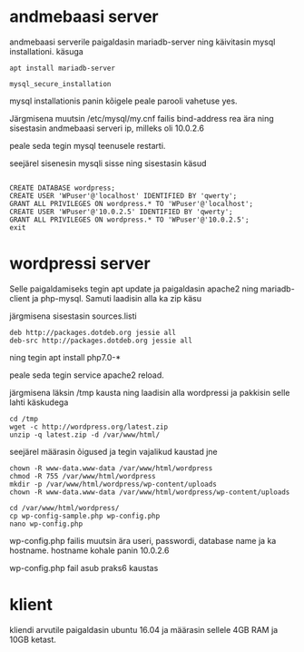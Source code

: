 # andmebaasi server

andmebaasi serverile paigaldasin mariadb-server ning käivitasin mysql installationi. käsuga
```
apt install mariadb-server

mysql_secure_installation
```

mysql installationis panin kõigele peale parooli vahetuse yes.



Järgmisena muutsin /etc/mysql/my.cnf failis bind-address rea ära ning sisestasin
andmebaasi serveri ip, milleks oli 10.0.2.6

peale seda tegin mysql teenusele restarti.

seejärel sisenesin mysqli sisse ning sisestasin käsud

```

CREATE DATABASE wordpress;
CREATE USER 'WPuser'@'localhost' IDENTIFIED BY 'qwerty';
GRANT ALL PRIVILEGES ON wordpress.* TO 'WPuser'@'localhost';
CREATE USER 'WPuser'@'10.0.2.5' IDENTIFIED BY 'qwerty';
GRANT ALL PRIVILEGES ON wordpress.* TO 'WPuser'@'10.0.2.5';
exit

```


# wordpressi server

Selle paigaldamiseks tegin apt update ja paigaldasin apache2 ning mariadb-client ja php-mysql.
Samuti laadisin alla ka zip käsu

järgmisena sisestasin sources.listi 

```
deb http://packages.dotdeb.org jessie all
deb-src http://packages.dotdeb.org jessie all

```

ning tegin apt install php7.0-*

peale seda tegin service apache2 reload.

järgmisena läksin /tmp kausta ning laadisin alla wordpressi ja pakkisin selle lahti käskudega

```
cd /tmp
wget -c http://wordpress.org/latest.zip
unzip -q latest.zip -d /var/www/html/
```

seejärel määrasin õigused ja tegin vajalikud kaustad jne

```
chown -R www-data.www-data /var/www/html/wordpress
chmod -R 755 /var/www/html/wordpress
mkdir -p /var/www/html/wordpress/wp-content/uploads
chown -R www-data.www-data /var/www/html/wordpress/wp-content/uploads
```
```
cd /var/www/html/wordpress/
cp wp-config-sample.php wp-config.php
nano wp-config.php
```

wp-config.php failis muutsin ära useri, passwordi, database name ja ka hostname. hostname kohale panin 10.0.2.6

wp-config.php fail asub praks6 kaustas

# klient

kliendi arvutile paigaldasin ubuntu 16.04 ja määrasin sellele 4GB RAM ja 10GB ketast.
